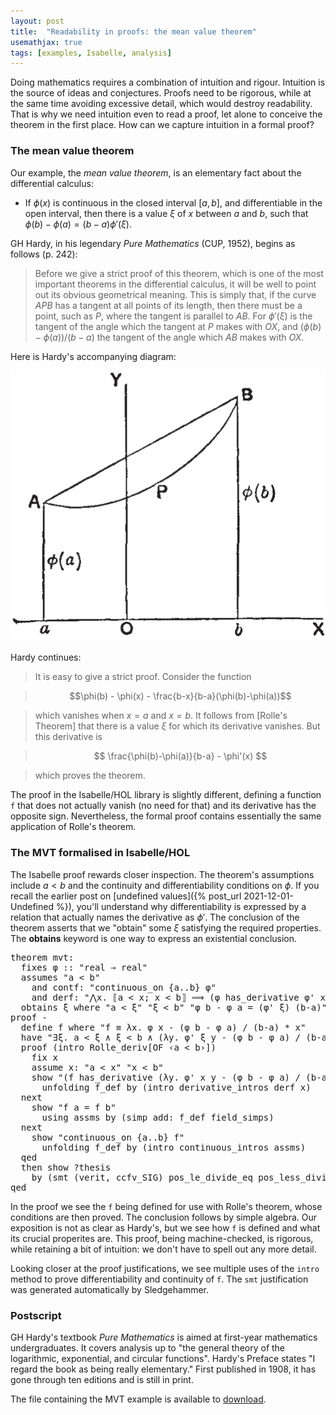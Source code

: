 ```yaml
---
layout: post
title:  "Readability in proofs: the mean value theorem"
usemathjax: true 
tags: [examples, Isabelle, analysis]
---
```


Doing mathematics requires a combination of intuition and rigour. Intuition is the source of ideas and conjectures. Proofs need to be rigorous, while at the same time avoiding excessive detail, which would destroy readability. That is why we need intuition even to read a proof, let alone to conceive the theorem in the first place. How can we capture intuition in a formal proof?

### The mean value theorem

Our example, the *mean value theorem*, is an elementary fact about the differential calculus:

* If $\phi(x)$ is continuous in the closed interval $[a,b]$, and differentiable in the open interval, then there is a value $\xi$ of $x$ between $a$ and $b$, such that $\phi(b)-\phi(a) = (b-a)\phi'(\xi)$.

GH Hardy, in his legendary *Pure Mathematics* (CUP, 1952), begins as follows (p. 242):

> Before we give a strict proof of this theorem, which is one of the most important theorems in the differential calculus, it will be well to point out its obvious geometrical meaning. This is simply that, if the curve $APB$ has a tangent at all points of its length, then there must be a point, such as $P$, where the tangent is parallel to $AB$. For $\phi'(\xi)$ is the tangent of the angle which the tangent at $P$ makes with $OX$, and $(\phi(b) - \phi(a))/(b - a)$ the tangent of the angle which $AB$ makes with $OX$.

Here is Hardy's accompanying diagram:

![MVT diagram](/images/Hardy-MVT.png)

Hardy continues:

> It is easy to give a strict proof. Consider the function

> $$\phi(b) - \phi(x) - \frac{b-x}{b-a}(\phi(b)-\phi(a))$$

> which vanishes when $x = a$ and $x = b$. It follows from [Rolle's Theorem] that there is a value $\xi$ for which its derivative vanishes. But this derivative is

> $$ \frac{\phi(b)-\phi(a)}{b-a} - \phi'(x) $$

> which proves the theorem.

The proof in the Isabelle/HOL library is slightly different, defining a function `f` that does not actually vanish (no need for that) and its derivative has the opposite sign. Nevertheless, the formal proof contains essentially the same application of Rolle's theorem.

### The MVT formalised in Isabelle/HOL


The Isabelle proof rewards closer inspection. The theorem's assumptions
include $a<b$ and the continuity and differentiability conditions on $\phi$. If you recall the earlier post on [undefined values]({% post_url 2021-12-01-Undefined %}), you'll understand why differentiability is expressed by a relation that actually names the derivative as $\phi'$. 
The conclusion of the theorem asserts that we "obtain" some $\xi$ satisfying the required properties. The **obtains** keyword is one way to express an existential conclusion.

<pre class="source"><span class="keyword1"></span><span class="keyword1"><span class="command"><span class="entity_def" id="offset_47..54">theorem</span></span></span><span> </span><span class="entity_def" id="Calculus.mvt|fact"><span class="entity_def" id="Calculus.mvt|thm"><span>mvt</span></span></span><span class="main"><span>:</span></span><span>
  </span><span class="keyword2"><span class="keyword"><span>fixes</span></span></span><span> </span><span class="free"><span>φ</span></span><span> </span><span class="main"><span>::</span></span><span> </span><span class="quoted"><span class="quoted"><span>"</span><span>real</span><span> </span><span class="main"><span>⇒</span></span><span> </span><span>real</span><span>"</span></span></span><span>
  </span><span class="keyword2"><span class="keyword"><span>assumes</span></span></span><span> </span><span class="quoted"><span class="quoted"><span>"</span><span class="free"><span>a</span></span><span> </span><span class="main"><span>&lt;</span></span><span> </span><span class="free"><span>b</span></span><span>"</span></span></span><span>
    </span><span class="keyword2"><span class="keyword"><span>and</span></span></span><span> </span><span>contf</span><span class="main"><span>:</span></span><span> </span><span class="quoted"><span class="quoted"><span>"</span><span>continuous_on</span><span> </span><span class="main"><span>{</span></span><span class="free"><span>a</span></span><span class="main"><span>..</span></span><span class="free"><span>b</span></span><span class="main"><span>}</span></span><span> </span><span class="free"><span>φ</span></span><span>"</span></span></span><span>
    </span><span class="keyword2"><span class="keyword"><span>and</span></span></span><span> </span><span class="entity_def" id="offset_153..157">derf</span><span class="main"><span>:</span></span><span> </span><span class="quoted"><span class="quoted"><span>"</span><span class="main"><span>⋀</span></span><span class="bound"><span>x</span></span><span class="main"><span>.</span></span><span> </span><span class="main"><span>⟦</span></span><span class="free"><span>a</span></span><span> </span><span class="main"><span>&lt;</span></span><span> </span><span class="bound"><span>x</span></span><span class="main"><span>;</span></span><span> </span><span class="bound"><span>x</span></span><span> </span><span class="main"><span>&lt;</span></span><span> </span><span class="free"><span>b</span></span><span class="main"><span>⟧</span></span><span> </span><span class="main"><span>⟹</span></span><span> </span><span class="main"><span>(</span></span><span class="free"><span>φ</span></span><span> </span><span class="keyword1"><span>has_derivative</span></span><span> </span><span class="free"><span>φ'</span></span><span> </span><span class="bound"><span>x</span></span><span class="main"><span>)</span></span><span> </span><span class="main"><span>(</span></span><span class="keyword1"><span>at</span></span><span> </span><span class="bound"><span>x</span></span><span class="main"><span>)</span></span><span>"</span></span></span><span>
  </span><span class="keyword2"><span class="keyword"><span>obtains</span></span></span><span> </span><span class="free"><span>ξ</span></span><span> </span><span class="keyword2"><span class="keyword"><span>where</span></span></span><span> </span><span class="quoted"><span class="quoted"><span>"</span><span class="free"><span>a</span></span><span> </span><span class="main"><span>&lt;</span></span><span> </span><span class="free"><span>ξ</span></span><span>"</span></span></span><span> </span><span class="quoted"><span class="quoted"><span>"</span><span class="free"><span>ξ</span></span><span> </span><span class="main"><span>&lt;</span></span><span> </span><span class="free"><span>b</span></span><span>"</span></span></span><span> </span><span class="quoted"><span class="quoted"><span>"</span><span class="free"><span>φ</span></span><span> </span><span class="free"><span>b</span></span><span> </span><span class="main"><span>-</span></span><span> </span><span class="free"><span>φ</span></span><span> </span><span class="free"><span>a</span></span><span> </span><span class="main"><span>=</span></span><span> </span><span class="main"><span>(</span></span><span class="free"><span>φ'</span></span><span> </span><span class="free"><span>ξ</span></span><span class="main"><span>)</span></span><span> </span><span class="main"><span>(</span></span><span class="free"><span>b</span></span><span class="main"><span>-</span></span><span class="free"><span>a</span></span><span class="main"><span>)</span></span><span>"</span></span></span><span>
</span><span class="keyword1"><span class="command"><span>proof</span></span></span><span> </span><span class="operator"><span>-</span></span><span>
  </span><span class="keyword3"><span class="command"><span class="entity_def" id="offset_284..290">define</span></span></span><span> </span><span class="skolem"><span class="skolem"><span>f</span></span></span><span> </span><span class="keyword2"><span class="keyword"><span>where</span></span></span><span> </span><span class="quoted"><span class="quoted"><span>"</span><span class="skolem"><span>f</span></span><span> </span><span class="main"><span>≡</span></span><span> </span><span class="main"><span>λ</span></span><span class="bound"><span>x</span></span><span class="main"><span>.</span></span><span> </span><span class="free"><span>φ</span></span><span> </span><span class="bound"><span>x</span></span><span> </span><span class="main"><span>-</span></span><span> </span><span class="main"><span>(</span></span><span class="free"><span>φ</span></span><span> </span><span class="free"><span>b</span></span><span> </span><span class="main"><span>-</span></span><span> </span><span class="free"><span>φ</span></span><span> </span><span class="free"><span>a</span></span><span class="main"><span>)</span></span><span> </span><span class="main"><span>/</span></span><span> </span><span class="main"><span>(</span></span><span class="free"><span>b</span></span><span class="main"><span>-</span></span><span class="free"><span>a</span></span><span class="main"><span>)</span></span><span> </span><span class="main"><span>*</span></span><span> </span><span class="bound"><span>x</span></span><span>"</span></span></span><span>
  </span><span class="keyword1"><span class="command"><span>have</span></span></span><span> </span><span class="quoted"><span class="quoted"><span>"</span><span class="main"><span>∃</span></span><span class="bound"><span>ξ</span></span><span class="main"><span>.</span></span><span> </span><span class="free"><span>a</span></span><span> </span><span class="main"><span>&lt;</span></span><span> </span><span class="bound"><span>ξ</span></span><span> </span><span class="main"><span>∧</span></span><span> </span><span class="bound"><span>ξ</span></span><span> </span><span class="main"><span>&lt;</span></span><span> </span><span class="free"><span>b</span></span><span> </span><span class="main"><span>∧</span></span><span> </span><span class="main"><span>(</span></span><span class="main"><span>λ</span></span><span class="bound"><span>y</span></span><span class="main"><span>.</span></span><span> </span><span class="free"><span>φ'</span></span><span> </span><span class="bound"><span>ξ</span></span><span> </span><span class="bound"><span>y</span></span><span> </span><span class="main"><span>-</span></span><span> </span><span class="main"><span>(</span></span><span class="free"><span>φ</span></span><span> </span><span class="free"><span>b</span></span><span> </span><span class="main"><span>-</span></span><span> </span><span class="free"><span>φ</span></span><span> </span><span class="free"><span>a</span></span><span class="main"><span>)</span></span><span> </span><span class="main"><span>/</span></span><span> </span><span class="main"><span>(</span></span><span class="free"><span>b</span></span><span class="main"><span>-</span></span><span class="free"><span>a</span></span><span class="main"><span>)</span></span><span> </span><span class="main"><span>*</span></span><span> </span><span class="bound"><span>y</span></span><span class="main"><span>)</span></span><span> </span><span class="main"><span>=</span></span><span> </span><span class="main"><span>(</span></span><span class="main"><span>λ</span></span><span class="bound"><span>v</span></span><span class="main"><span>.</span></span><span> </span><span class="main"><span>0</span></span><span class="main"><span>)</span></span><span>"</span></span></span><span>
  </span><span class="keyword1"><span class="command"><span>proof</span></span></span><span> </span><span class="main"><span>(</span></span><span class="operator"><span>intro</span></span><span> </span><span>Rolle_deriv</span><span class="main"><span class="main"><span>[</span></span></span><span class="operator"><span>OF</span></span><span> </span><span class="quoted"><span class="quoted"><span>‹</span><span class="free"><span>a</span></span><span> </span><span class="main"><span>&lt;</span></span><span> </span><span class="free"><span>b</span></span><span>›</span></span></span><span class="main"><span class="main"><span>]</span></span></span><span class="main"><span>)</span></span><span>
    </span><span class="keyword3"><span class="command"><span>fix</span></span></span><span> </span><span class="skolem"><span>x</span></span><span>
    </span><span class="keyword3"><span class="command"><span>assume</span></span></span><span> </span><span class="entity_def" id="offset_478..479">x</span><span class="main"><span>:</span></span><span> </span><span class="quoted"><span class="quoted"><span>"</span><span class="free"><span>a</span></span><span> </span><span class="main"><span>&lt;</span></span><span> </span><span class="skolem"><span>x</span></span><span>"</span></span></span><span> </span><span class="quoted"><span class="quoted"><span>"</span><span class="skolem"><span>x</span></span><span> </span><span class="main"><span>&lt;</span></span><span> </span><span class="free"><span>b</span></span><span>"</span></span></span><span>
    </span><span class="keyword3"><span class="command"><span>show</span></span></span><span> </span><span class="quoted"><span class="quoted"><span>"</span><span class="main"><span>(</span></span><span class="skolem"><span>f</span></span><span> </span><span class="keyword1"><span>has_derivative</span></span><span> </span><span class="main"><span>(</span></span><span class="main"><span>λ</span></span><span class="bound"><span>y</span></span><span class="main"><span>.</span></span><span> </span><span class="free"><span>φ'</span></span><span> </span><span class="skolem"><span>x</span></span><span> </span><span class="bound"><span>y</span></span><span> </span><span class="main"><span>-</span></span><span> </span><span class="main"><span>(</span></span><span class="free"><span>φ</span></span><span> </span><span class="free"><span>b</span></span><span> </span><span class="main"><span>-</span></span><span> </span><span class="free"><span>φ</span></span><span> </span><span class="free"><span>a</span></span><span class="main"><span>)</span></span><span> </span><span class="main"><span>/</span></span><span> </span><span class="main"><span>(</span></span><span class="free"><span>b</span></span><span class="main"><span>-</span></span><span class="free"><span>a</span></span><span class="main"><span>)</span></span><span> </span><span class="main"><span>*</span></span><span> </span><span class="bound"><span>y</span></span><span class="main"><span>)</span></span><span class="main"><span>)</span></span><span> </span><span class="main"><span>(</span></span><span class="keyword1"><span>at</span></span><span> </span><span class="skolem"><span>x</span></span><span class="main"><span>)</span></span><span>"</span></span></span><span>
      </span><span class="keyword1"><span class="command"><span>unfolding</span></span></span><span> </span>f_def<span> </span><span class="keyword1"><span class="command"><span>by</span></span></span><span> </span><span class="main"><span>(</span></span><span class="operator"><span>intro</span></span><span> </span><span class="dynamic"><span class="dynamic"><span>derivative_intros</span></span></span><span> </span>derf<span> </span>x<span class="main"><span>)</span></span><span>
  </span><span class="keyword1"><span class="command"><span>next</span></span></span><span>
    </span><span class="keyword3"><span class="command"><span>show</span></span></span><span> </span><span class="quoted"><span class="quoted"><span>"</span><span class="skolem"><span>f</span></span><span> </span><span class="free"><span>a</span></span><span> </span><span class="main"><span>=</span></span><span> </span><span class="skolem"><span>f</span></span><span> </span><span class="free"><span>b</span></span><span>"</span></span></span><span>
      </span><span class="keyword1"><span class="command"><span>using</span></span></span><span> </span>assms<span> </span><span class="keyword1"><span class="command"><span>by</span></span></span><span> </span><span class="main"><span>(</span></span><span class="operator"><span>simp</span></span><span> </span><span class="quasi_keyword"><span>add</span></span><span class="main"><span class="main"><span>:</span></span></span><span> </span>f_def<span> </span><span class="dynamic"><span class="dynamic"><span>field_simps</span></span></span><span class="main"><span>)</span></span><span>
  </span><span class="keyword1"><span class="command"><span>next</span></span></span><span>
    </span><span class="keyword3"><span class="command"><span>show</span></span></span><span> </span><span class="quoted"><span class="quoted"><span>"</span><span>continuous_on</span><span> </span><span class="main"><span>{</span></span><span class="free"><span>a</span></span><span class="main"><span>..</span></span><span class="free"><span>b</span></span><span class="main"><span>}</span></span><span> </span><span class="skolem"><span>f</span></span><span>"</span></span></span><span>
      </span><span class="keyword1"><span class="command"><span>unfolding</span></span></span><span> </span>f_def<span> </span><span class="keyword1"><span class="command"><span>by</span></span></span><span> </span><span class="main"><span>(</span></span><span class="operator"><span>intro</span></span><span> </span><span class="dynamic"><span class="dynamic"><span>continuous_intros</span></span></span><span> </span>assms<span class="main"><span>)</span></span><span>
  </span><span class="keyword1"><span class="command"><span>qed</span></span></span><span>
  </span><span class="keyword1"><span class="command"><span>then</span></span></span><span> </span><span class="keyword3"><span class="command"><span>show</span></span></span><span> </span><span class="var"><span class="quoted"><span class="var"><span>?thesis</span></span></span></span><span>
    </span><span class="keyword1"><span class="command"><span>by</span></span></span><span> </span><span class="main"><span>(</span></span><span class="operator"><span>smt</span></span><span> </span><span class="main"><span class="main"><span>(</span></span></span><span>verit</span><span class="main"><span class="main"><span>,</span></span></span><span> ccfv_SIG</span><span class="main"><span class="main"><span>)</span></span></span><span> </span><span>pos_le_divide_eq</span><span> </span><span>pos_less_divide_eq</span><span> </span>that<span class="main"><span>)</span></span><span>
</span><span class="keyword1"><span class="command"><span>qed</span></span></span>
</pre>

In the proof we see the `f` being defined for use with Rolle's theorem, whose conditions are then proved. The conclusion follows by simple algebra. Our exposition is not as clear as Hardy's, but we see how `f` is defined and what its crucial properites are. This proof, being machine-checked, is rigorous, while retaining a bit of intuition: we don't have to spell out any more detail.

Looking closer at the proof justifications, we see multiple uses of the `intro` method to prove differentiability and continuity of `f`. The `smt` justification was generated automatically by Sledgehammer.

### Postscript

GH Hardy's textbook *Pure Mathematics* is aimed at first-year mathematics undergraduates. It covers analysis up to "the general theory of the logarithmic, exponential, and circular functions". Hardy's Preface states "I regard the book as being really elementary." First published in 1908, it has gone through ten editions and is still in print.

The file containing the MVT example is available to [download](/Isabelle-Examples/Calculus.thy).
